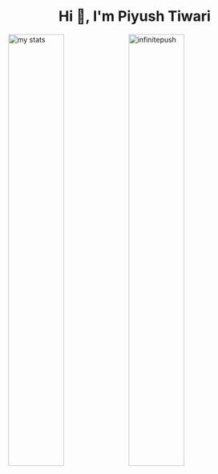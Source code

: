 <h1 align="center">Hi 👋, I'm Piyush Tiwari</h1>
<img alt = "my stats" align = "left" width = "47%" src ="https://github-readme-stats.vercel.app/api?username=infinitepush"/>
<p><img align="center"  align = "left" width = "47%" src="https://github-readme-streak-stats.herokuapp.com/?user=infinitepush&" alt="infinitepush" /></p>

